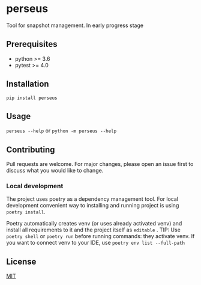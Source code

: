 # perseus

Tool for snapshot management. In early progress stage

## Prerequisites

- python >= 3.6
- pytest >= 4.0

## Installation

`pip install perseus`

## Usage

`perseus --help` or `python -m perseus --help`

## Contributing
Pull requests are welcome. For major changes, please open an issue first to discuss what you would like to change.

### Local development
The project uses poetry as a dependency management tool. For local development convenient way to installing and
running project is using `poetry install`.

Poetry automatically creates venv (or uses already activated venv) and install all requirements to it and the project
itself as `editable` .
TIP: Use `poetry shell` or `poetry run` before running commands: they activate venv. If you want to connect venv to
your IDE, use `poetry env list --full-path`

## License
[MIT](https://choosealicense.com/licenses/mit/)
